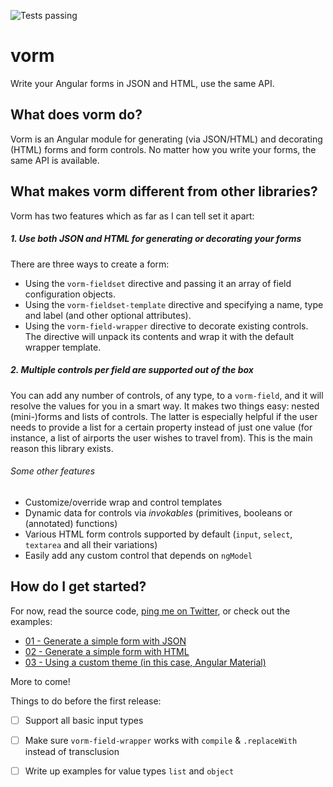 ![Tests passing](https://travis-ci.org/plestik/vorm.svg?branch=master)
# vorm
Write your Angular forms in JSON and HTML, use the same API.

## What does vorm do?

Vorm is an Angular module for generating (via JSON/HTML) and decorating (HTML) forms and form controls. No matter how you write your forms, the same API is available. 

## What makes vorm different from other libraries?

Vorm has two features which as far as I can tell set it apart: 

##### 1. Use both JSON and HTML for generating or decorating your forms

There are three ways to create a form:
- Using the `vorm-fieldset` directive and passing it an array of field configuration objects.
- Using the `vorm-fieldset-template` directive and specifying a name, type and label (and other optional attributes).
- Using the `vorm-field-wrapper` directive to decorate existing controls. The directive will unpack its contents and wrap it with the default wrapper template.

##### 2. Multiple controls per field are supported out of the box

You can add any number of controls, of any type, to a `vorm-field`, and it will resolve the values for you in a smart way. It makes two things easy: nested (mini-)forms and lists of controls. The latter is especially helpful if the user needs to provide a list for a certain property instead of just one value (for instance, a list of airports the user wishes to travel from). This is the main reason this library exists.

###### Some other features
* Customize/override wrap and control templates
* Dynamic data for controls via _invokables_ (primitives, booleans or (annotated) functions)
* Various HTML form controls supported by default (`input`, `select`, `textarea` and all their variations)
* Easily add any custom control that depends on `ngModel`

## How do I get started?

For now, read the source code, [ping me on Twitter](https://twitter.com/plestik), or check out the examples:
* [01 - Generate a simple form with JSON](http://plestik.github.io/vorm/examples/01/)
* [02 - Generate a simple form with HTML](http://plestik.github.io/vorm/examples/02/)
* [03 - Using a custom theme (in this case, Angular Material)](http://plestik.github.io/vorm/examples/03/)

More to come!

Things to do before the first release:
- [ ] Support all basic input types
- [ ] Make sure `vorm-field-wrapper` works with `compile` & `.replaceWith` instead of transclusion
- [ ] Write up examples for value types `list` and `object`

